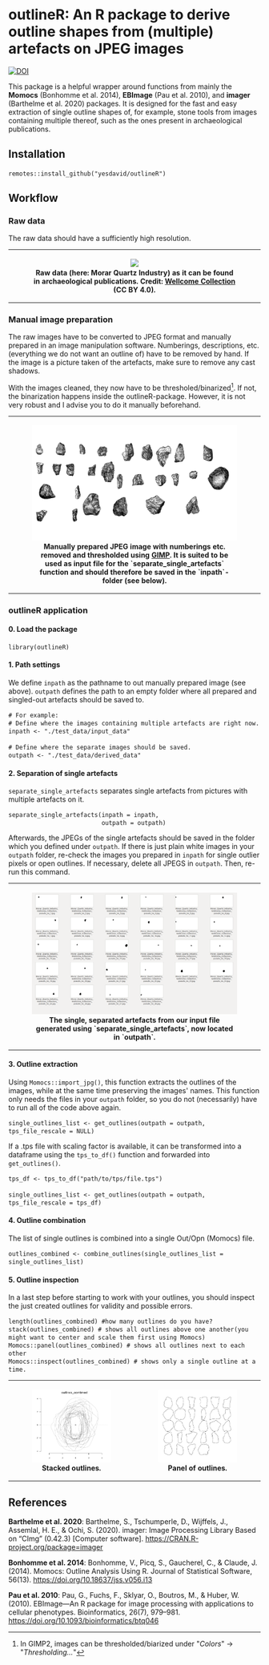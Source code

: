 # outlineR: An R package to derive outline shapes from (multiple) artefacts on JPEG images
[![DOI](https://img.shields.io/badge/DOI-10.5281/zenodo.4527469-blue)](https://doi.org/10.5281/zenodo.4527469)

This package is a helpful wrapper around functions from mainly the __Momocs__ (Bonhomme et al. 2014), __EBImage__ (Pau et al. 2010), and __imager__ (Barthelme et al. 2020) packages. It is designed for the fast and easy extraction of single outline shapes of, for example, stone tools from images containing multiple thereof, such as the ones present in archaeological publications.


## Installation   

``` 
remotes::install_github("yesdavid/outlineR")
```

## Workflow

### Raw data

The raw data should have a sufficiently high resolution.

<table style="width:100%">
<tr>
<th>
<figure>
<img src="https://iiif.wellcomecollection.org/image/M0010930.jpg/full/full/0/default.jpg"/>
<figcaption>
Raw data (here: Morar Quartz Industry) as it can be found in archaeological publications. Credit: 
<a href="https://wellcomecollection.org/works/th7egtfj">Wellcome Collection</a> (CC BY 4.0).
</figcaption>
</figure>
</th>
<tr>
</table>

### Manual image preparation

The raw images have to be converted to JPEG format and manually prepared in an image manipulation software. Numberings, descriptions, etc. (everything we do not want an outline of) have to be removed by hand. If the image is a picture taken of the artefacts, make sure to remove any cast shadows. 

With the images cleaned, they now have to be thresholed/binarized[^1]. If not, the binarization happens inside the outlineR-package. However, it is not very robust and I advise you to do it manually beforehand.

[^1]: In GIMP2, images can be thresholded/biarized under "_Colors_" -> "_Thresholding..._"

<table style="width:100%">
<tr>
<th>
<figure>
<img src="./test_data/input_data/Morar_Quartz_Industry_Wellcome_Collection_clean.jpeg"/>
<figcaption>
Manually prepared JPEG image with numberings etc. removed and thresholded using <a href="https://www.gimp.org/">GIMP</a>. It is suited to be used as input file for the `separate_single_artefacts` function and should therefore be saved in the `inpath`-folder (see below).
</figcaption>
</figure>
</th>
<tr>
</table>

### outlineR application

#### 0. Load the package

```
library(outlineR)
```

#### 1. Path settings

We define `inpath` as the pathname to out manually prepared image (see above). `outpath` defines the path to an empty folder where all prepared and singled-out artefacts should be saved to.
```
# For example:
# Define where the images containing multiple artefacts are right now.
inpath <- "./test_data/input_data" 

# Define where the separate images should be saved.
outpath <- "./test_data/derived_data" 
```

#### 2. Separation of single artefacts

`separate_single_artefacts` separates single artefacts from pictures with multiple artefacts on it.

```
separate_single_artefacts(inpath = inpath, 
                          outpath = outpath)
```

Afterwards, the JPEGs of the single artefacts should be saved in the folder which you defined under `outpath`. If there is just plain white images in your `outpath` folder, re-check the images you prepared in `inpath` for single outlier pixels or open outlines. If necessary, delete all JPEGS in `outpath`. Then, re-run this command.

<table style="width:100%">
<tr>
<th>
<figure>
<img src="./test_data/screenshot_derived_data.png"/>
<figcaption>
The single, separated artefacts from our input file generated using `separate_single_artefacts`, now located in `outpath`.
</figcaption>
</figure>
</th>
<tr>
</table>


####  3. Outline extraction

Using `Momocs::import_jpg()`, this function extracts the outlines of the images, while at the same time preserving the images' names. This function only needs the files in your `outpath` folder, so you do not (necessarily) have to run all of the code above again.

```
single_outlines_list <- get_outlines(outpath = outpath, tps_file_rescale = NULL)
```

If a .tps file with scaling factor is available, it can be transformed into a dataframe using the `tps_to_df()` function and forwarded into `get_outlines()`.

```
tps_df <- tps_to_df("path/to/tps/file.tps")

single_outlines_list <- get_outlines(outpath = outpath, tps_file_rescale = tps_df)
```


####  4. Outline combination

The list of single outlines is combined into a single Out/Opn (Momocs) file.
``` 
outlines_combined <- combine_outlines(single_outlines_list = single_outlines_list)
```

#### 5. Outline inspection

In a last step before starting to work with your outlines, you should inspect the just created outlines for validity and possible errors.
```
length(outlines_combined) #how many outlines do you have?
stack(outlines_combined) # shows all outlines above one another(you might want to center and scale them first using Momocs)
Momocs::panel(outlines_combined) # shows all outlines next to each other
Momocs::inspect(outlines_combined) # shows only a single outline at a time. 
```

<table style="width:100%">
<tr>
<th>
<figure>
<img src="./test_data/stack_outlines_combined.jpeg"/>
<figcaption>
Stacked outlines.
</figcaption>
</figure>

</th>
<th>
<figure>
<img src="./test_data/panel_outlines_combined.jpeg" />
<figcaption>
Panel of outlines.
</figcaption>
</figure>
</th>
<tr>
</table>

## References

__Barthelme et al. 2020__: Barthelme, S., Tschumperle, D., Wijffels, J., Assemlal, H. E., & Ochi, S. (2020). imager: Image Processing Library Based on “CImg” (0.42.3) [Computer software]. https://CRAN.R-project.org/package=imager

__Bonhomme et al. 2014__: Bonhomme, V., Picq, S., Gaucherel, C., & Claude, J. (2014). Momocs: Outline Analysis Using R. Journal of Statistical Software, 56(13). https://doi.org/10.18637/jss.v056.i13

__Pau et al. 2010__: Pau, G., Fuchs, F., Sklyar, O., Boutros, M., & Huber, W. (2010). EBImage—An R package for image processing with applications to cellular phenotypes. Bioinformatics, 26(7), 979–981. https://doi.org/10.1093/bioinformatics/btq046





